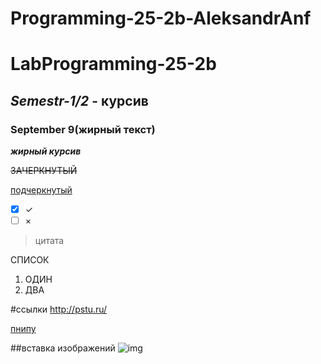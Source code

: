 # Programming-25-2b-AleksandrAnf

# LabProgramming-25-2b
## *Semestr-1/2* - курсив

### **September 9(жирный текст)**

***жирный курсив***

~~ЗАЧЕРКНУТЫЙ~~

<ins>подчеркнутый</ins>

- [X] ✓
- [ ] ×
>цитата

СПИСОК
1. ОДИН
2. ДВА

#ссылки
<http://pstu.ru/>

[пнипу](http://pstu.ru)

##вставка изображений
![img](https://avatars.mds.yandex.net/i?id=c3e1eaff4a4caf16b7975e0f30c8b9e3_l-5505644-images-thumbs&n=33&w=2173&h=1222)